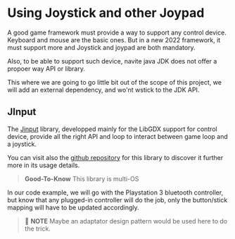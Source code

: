 # Using Joystick and other Joypad

A good game framework must provide a way to support any control device. Keyboard and mouse are the basic ones.
But in a new 2022 framework, it must support more and Joystick and joypad are both mandatory.

Also, to be able to support such device, navite java JDK does not offer a propoer way API or library.

This where we are going to go little bit out of the scope of this project, we will add an external dependency, and wo'nt wstick to the JDK API.

## JInput

The [Jinput](https://jinput.github.io/jinput/ "go and visit the official website for JInput library") library, developped mainly for the LibGDX support for control device, provide all the right API and loop to interact between game loop and a joystick.

You can visit also the [github repository](https://github.com/jinput/jinput "Github repository for JInput") for this library to discover it further more in its usage details.

> **Good-To-Know**
> This library is multi-OS

In our code example, we will go with the Playstation 3 bluetooth controller, but know that any plugged-in controller will do the job, only the button/stick mapping will have to be updated accordingly.

> :blue_book: **NOTE**
> Maybe an adaptator design pattern would be used here to do the trick.
